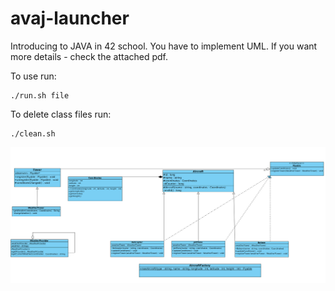 # avaj-launcher

Introducing to JAVA in 42 school. You have to implement UML.
If you want more details - check the attached pdf. 

To use run:
```
./run.sh file
```
To delete class files run:
```
./clean.sh
```

![alt text](avaj_uml.jpg)
